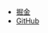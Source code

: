- [掘金](https://juejin.im/user/58dc976561ff4b006b0367aa/posts)
- [GitHub](https://github.com/chenshengshui)

